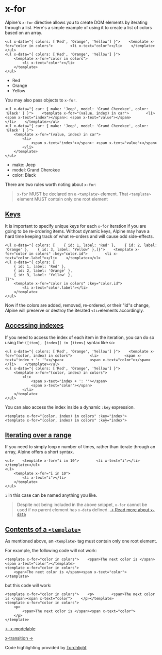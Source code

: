 x-for
=====

Alpine's `x-for` directive allows you to create DOM elements by iterating through a list. Here's a simple example of using it to create a list of colors based on an array.

    <ul x-data="{ colors: ['Red', 'Orange', 'Yellow'] }">    <template x-for="color in colors">        <li x-text="color"></li>    </template></ul>
    <ul x-data="{ colors: ['Red', 'Orange', 'Yellow'] }">
        <template x-for="color in colors">
            <li x-text="color"></li>
        </template>
    </ul>

*   Red
*   Orange
*   Yellow

You may also pass objects to `x-for`.

    <ul x-data="{ car: { make: 'Jeep', model: 'Grand Cherokee', color: 'Black' } }">    <template x-for="(value, index) in car">        <li>            <span x-text="index"></span>: <span x-text="value"></span>        </li>    </template></ul>
    <ul x-data="{ car: { make: 'Jeep', model: 'Grand Cherokee', color: 'Black' } }">
        <template x-for="(value, index) in car">
            <li>
                <span x-text="index"></span>: <span x-text="value"></span>
            </li>
        </template>
    </ul>

*   make: Jeep
*   model: Grand Cherokee
*   color: Black

There are two rules worth noting about `x-for`:

> `x-for` MUST be declared on a `<template>` element. That `<template>` element MUST contain only one root element

[Keys](#keys)
-------------

It is important to specify unique keys for each `x-for` iteration if you are going to be re-ordering items. Without dynamic keys, Alpine may have a hard time keeping track of what re-orders and will cause odd side-effects.

    <ul x-data="{ colors: [    { id: 1, label: 'Red' },    { id: 2, label: 'Orange' },    { id: 3, label: 'Yellow' },]}">    <template x-for="color in colors" :key="color.id">        <li x-text="color.label"></li>    </template></ul>
    <ul x-data="{ colors: [
        { id: 1, label: 'Red' },
        { id: 2, label: 'Orange' },
        { id: 3, label: 'Yellow' },
    ]}">
        <template x-for="color in colors" :key="color.id">
            <li x-text="color.label"></li>
        </template>
    </ul>

Now if the colors are added, removed, re-ordered, or their "id"s change, Alpine will preserve or destroy the iterated `<li>`elements accordingly.

[Accessing indexes](#accessing-indexes)
---------------------------------------

If you need to access the index of each item in the iteration, you can do so using the `([item], [index]) in [items]` syntax like so:

    <ul x-data="{ colors: ['Red', 'Orange', 'Yellow'] }">    <template x-for="(color, index) in colors">        <li>            <span x-text="index + ': '"></span>            <span x-text="color"></span>        </li>    </template></ul>
    <ul x-data="{ colors: ['Red', 'Orange', 'Yellow'] }">
        <template x-for="(color, index) in colors">
            <li>
                <span x-text="index + ': '"></span>
                <span x-text="color"></span>
            </li>
        </template>
    </ul>

You can also access the index inside a dynamic `:key` expression.

    <template x-for="(color, index) in colors" :key="index">
    <template x-for="(color, index) in colors" :key="index">

[Iterating over a range](#iterating-over-a-range)
-------------------------------------------------

If you need to simply loop `n` number of times, rather than iterate through an array, Alpine offers a short syntax.

    <ul>    <template x-for="i in 10">        <li x-text="i"></li>    </template></ul>
    <ul>
        <template x-for="i in 10">
            <li x-text="i"></li>
        </template>
    </ul>

`i` in this case can be named anything you like.

> Despite not being included in the above snippet, `x-for` cannot be used if no parent element has `x-data` defined. [→ Read more about `x-data`](/directives/data)

[Contents of a `<template>`](#contents-of-a-template)
-----------------------------------------------------

As mentioned above, an `<template>` tag must contain only one root element.

For example, the following code will not work:

    <template x-for="color in colors">    <span>The next color is </span><span x-text="color"></template>
    <template x-for="color in colors">
        <span>The next color is </span><span x-text="color">
    </template>

but this code will work:

    <template x-for="color in colors">    <p>        <span>The next color is </span><span x-text="color">    </p></template>
    <template x-for="color in colors">
        <p>
            <span>The next color is </span><span x-text="color">
        </p>
    </template>

[← x-modelable](/directives/modelable)

[x-transition →](/directives/transition)

Code highlighting provided by [Torchlight](https://torchlight.dev)